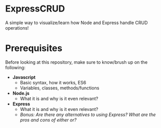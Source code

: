 # ExpressCRUD
A simple way to visualize/learn how Node and Express handle CRUD operations!

# Prerequisites
Before looking at this repository, make sure to know/brush up on the following:
* __Javascript__
  * Basic syntax, how it works, ES6 
  * Variables, classes, methods/functions
* __Node.js__
  * What it is and why is it even relevant?
* __Express__
  * What it is and why is it even relevant?
  * _Bonus: Are there any alternatives to using Express? What are the pros and cons of either or?_
